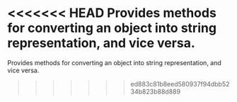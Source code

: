 <<<<<<< HEAD
Provides methods for converting an object into string representation, and vice versa.
=======
Provides methods for converting an object into string representation, and vice versa.
>>>>>>> ed883c81b8eed580937f94dbb5234b823b88d889
